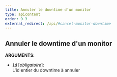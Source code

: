 ```yaml
---
title: Annuler le downtime d'un monitor
type: apicontent
order: 9.3
external_redirect: /api/#cancel-monitor-downtime
---
```


## Annuler le downtime d'un monitor

**ARGUMENTS**:

* **`id`** [*obligatoire*]:  
    L'id entier du downtime à annuler

